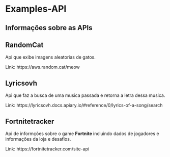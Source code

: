 # Examples-API

<h2> Informações sobre as APIs </h2>

<h2> RandomCat </h2>
<p> Api que exibe imagens aleatorias de gatos.
<p> Link: https://aws.random.cat/meow

<h2> Lyricsovh </h2>
<p> Api que faz a busca de uma musica passada e retorna a letra dessa musica.
<p> Link: https://lyricsovh.docs.apiary.io/#reference/0/lyrics-of-a-song/search

<h2> Fortnitetracker </h2>
<p> Api de informções sobre o game <strong> Fortnite </strong> incluindo dados de jogadores e informações da loja e desafios.
<p> Link: https://fortnitetracker.com/site-api
